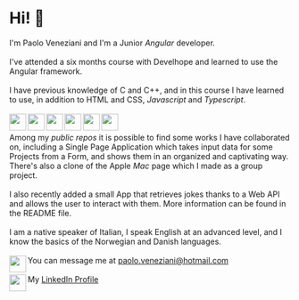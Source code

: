 # Hi!  👋

I'm Paolo Veneziani and I'm a Junior *Angular* developer.
<br>
<br>
I've attended a six months course with Develhope and learned to use the Angular framework. 
<br>
<br>
I have previous knowledge of C and C++,  and in this course I have learned to use, in addition to HTML and CSS, *Javascript* and *Typescript*.
<br>
<br>
<a href="http://www.angular.io"><img src="https://cdn.icon-icons.com/icons2/2699/PNG/512/angular_logo_icon_169595.png" align="left" height="30" width="30" ></a>
<a href="https://www.typescriptlang.org/"><img src="https://upload.wikimedia.org/wikipedia/commons/thumb/4/4c/Typescript_logo_2020.svg/1200px-Typescript_logo_2020.svg.png" align="left" height="30" width="30"></a>
<a href="https://en.wikipedia.org/wiki/JavaScript"><img src="https://upload.wikimedia.org/wikipedia/commons/7/73/Javascript-736400_960_720.png" align="left" height="30" width="30"></a>
<a href="https://sass-lang.com/"><img src="https://upload.wikimedia.org/wikipedia/commons/thumb/9/96/Sass_Logo_Color.svg/1200px-Sass_Logo_Color.svg.png" align="left" height="30" width="30"></a>
<a href="https://en.wikipedia.org/wiki/CSS"><img src="https://upload.wikimedia.org/wikipedia/commons/3/3c/CSS_text_representation_%28square%29.png" align="left" height="30" width="30"></a>
<a href="https://en.wikipedia.org/wiki/HTML"><img src="https://encrypted-tbn0.gstatic.com/images?q=tbn:ANd9GcQ5M65UFf7_hIfG_S6Z1S2qaB8ouSnZLyPHCA-xJeRP-qM0YErQ24F7P3Bg0lFARW6XFuo&usqp=CAU" align="left" height="30" width="30"></a>
<br>
<br>
Among my *public repos* it is possible to find some works I have collaborated on, including a Single Page Application which takes input data for some Projects from a Form, and shows them in an organized and captivating way. There's also a clone of the Apple *Mac* page which I made as a group project.
<br>
<br>
I also recently added a small App that retrieves jokes thanks to a Web API and allows the user to interact with them. More information can be found in the README file.
<br>
<br>
I am a native speaker of Italian, I speak English at an advanced level, and I know the basics of the Norwegian and Danish languages.
<br>
<br>
<a href="mailto:paolo.veneziani@hotmail.com"><img src="https://thumbs.dreamstime.com/b/icona-del-email-isolata-su-fondo-bianco-106510001.jpg" align="left" height="30" width="30"></a> You can message me at paolo.veneziani@hotmail.com
<br>
<br>
<a href="https://www.linkedin.com/in/paolo-massimo-veneziani-12b31b219/" style="text-decoration: none"><img src="https://cdn.icon-icons.com/icons2/1753/PNG/512/iconfinder-social-media-applications-14linkedin-4102586_113786.png" align="left" height="30" width="30"></a>My <a href="https://www.linkedin.com/in/paolo-massimo-veneziani-12b31b219/"> LinkedIn Profile</a>

